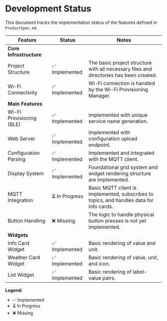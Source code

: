 # Development Status

This document tracks the implementation status of the features defined in `ProductSpec.md`.

| Feature                   | Status      | Notes                                                                                             |
| ------------------------- | ----------- | ------------------------------------------------------------------------------------------------- |
| **Core Infrastructure**   |             |                                                                                                   |
| Project Structure         | ✅ Implemented | The basic project structure with all necessary files and directories has been created.            |
| Wi-Fi Connectivity        | ✅ Implemented | Wi-Fi connection is handled by the Wi-Fi Provisioning Manager.                                    |
| **Main Features**         |             |                                                                                                   |
| Wi-Fi Provisioning (BLE)  | ✅ Implemented | Implemented with unique service name generation.                                                  |
| Web Server                | ✅ Implemented | Implemented with configuration upload endpoint.                                                   |
| Configuration Parsing     | ✅ Implemented | Implemented and integrated with the MQTT client.                                                  |
| Display System            | ✅ Implemented | Foundational grid system and widget rendering structure are implemented.                           |
| MQTT Integration          | ⏳ In Progress | Basic MQTT client is implemented, subscribes to topics, and handles data for info cards.        |
| Button Handling           | ❌ Missing  | The logic to handle physical button presses is not yet implemented.                                 |
| **Widgets**               |             |                                                                                                   |
| Info Card Widget          | ✅ Implemented | Basic rendering of value and unit.                                                                |
| Weather Card Widget       | ✅ Implemented | Basic rendering of value, unit, and icon.                                                         |
| List Widget               | ✅ Implemented | Basic rendering of label-value pairs.                                                             |


**Legend:**
- ✅ Implemented
- ⏳ In Progress
- ❌ Missing
